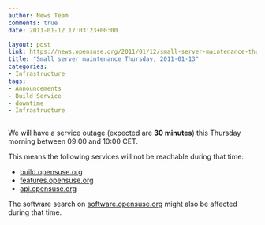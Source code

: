 ```yaml
---
author: News Team
comments: true
date: 2011-01-12 17:03:23+00:00

layout: post
link: https://news.opensuse.org/2011/01/12/small-server-maintenance-thursday-2011-01-13/
title: "Small server maintenance Thursday, 2011-01-13"
categories:
- Infrastructure
tags:
- Announcements
- Build Service
- downtime
- Infrastructure
---
```

We will have a service outage (expected are **30 minutes**)  this Thursday morning between 09:00 and 10:00 CET.

This means the following services will not be reachable during that time:
* [build.opensuse.org](http://build.opensuse.org)
* [features.opensuse.org](http://features.opensuse.org)
* [api.opensuse.org](http://api.opensuse.org)

The software search on [software.opensuse.org](http://software.opensuse.org) might also be affected during that time.		
